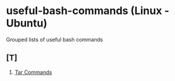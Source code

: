 # useful-bash-commands (Linux - Ubuntu)
Grouped lists of useful bash commands
## [T]
1. [Tar Commands](https://github.com/mxss/useful-bash-commands/blob/master/tar.md)
